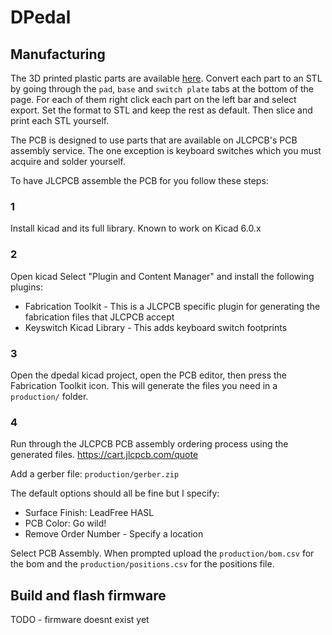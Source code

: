 # DPedal

## Manufacturing

The 3D printed plastic parts are available [here](https://cad.onshape.com/documents/b3650977a607511c32026f52/w/79027c5ddd8ad99ee7db1e2a/e/7192077cb58abe7f31bd20c3?renderMode=0&uiState=63ad8d5084623c01cce27891).
Convert each part to an STL by going through the `pad`, `base` and `switch plate` tabs at the bottom of the page.
For each of them right click each part on the left bar and select export.
Set the format to STL and keep the rest as default.
Then slice and print each STL yourself.

The PCB is designed to use parts that are available on JLCPCB's PCB assembly service.
The one exception is keyboard switches which you must acquire and solder yourself.

To have JLCPCB assemble the PCB for you follow these steps:

### 1
Install kicad and its full library.
Known to work on Kicad 6.0.x

### 2
Open kicad 
Select "Plugin and Content Manager" and install the following plugins:
* Fabrication Toolkit - This is a JLCPCB specific plugin for generating the fabrication files that JLCPCB accept
* Keyswitch Kicad Library - This adds keyboard switch footprints

### 3
Open the dpedal kicad project, open the PCB editor, then press the Fabrication Toolkit icon.
This will generate the files you need in a `production/` folder.

### 4
Run through the JLCPCB PCB assembly ordering process using the generated files.
https://cart.jlcpcb.com/quote

Add a gerber file: `production/gerber.zip`

The default options should all be fine but I specify:
* Surface Finish: LeadFree HASL
* PCB Color: Go wild!
* Remove Order Number - Specify a location

Select PCB Assembly.
When prompted upload the `production/bom.csv` for the bom and the `production/positions.csv` for the positions file.

## Build and flash firmware

TODO - firmware doesnt exist yet
